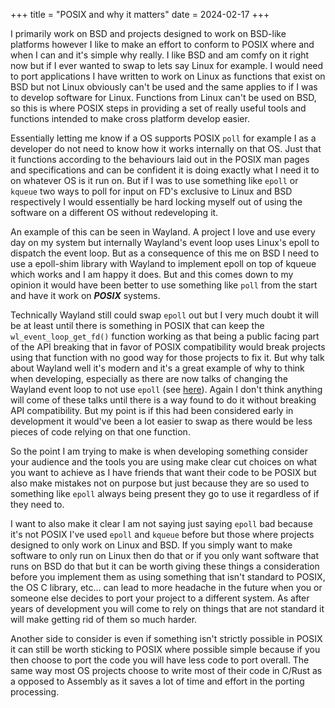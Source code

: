 +++
title = "POSIX and why it matters"
date = 2024-02-17
+++

I primarily work on BSD and projects designed to work on BSD-like platforms however I like to make an effort to conform to POSIX where and when I can and it's simple why really. I like BSD and am comfy on it right now but if I ever wanted to swap to lets say Linux for example. I would need to port applications I have written to work on Linux as functions that exist on BSD but not Linux obviously can't be used and the same applies to if I was to develop software for Linux. Functions from Linux can't be used on BSD, so this is where POSIX steps in providing a set of really useful tools and functions intended to make cross platform develop easier.

Essentially letting me know if a OS supports POSIX `poll` for example I as a developer do not need to know how it works internally on that OS. Just that it functions according to the behaviours laid out in the POSIX man pages and specifications and can be confident it is doing exactly what I need it to on whatever OS is it run on. But if I was to use something like `epoll` or `kqueue` two ways to poll for input on FD's exclusive to Linux and BSD respectively I would essentially be hard locking myself out of using the software on a different OS without redeveloping it.

An example of this can be seen in Wayland. A project I love and use every day on my system but internally Wayland's event loop uses Linux's epoll to dispatch the event loop. But as a consequence of this me on BSD I need to use a epoll-shim library with Wayland to implement epoll on top of kqueue which works and I am happy it does. But and this comes down to my opinion it would have been better to use something like `poll` from the start and have it work on ***POSIX*** systems. 

Technically Wayland still could swap `epoll` out but I very much doubt it will be at least until there is something in POSIX that can keep the `wl_event_loop_get_fd()` function working as that being a public facing part of the API breaking that in favor of POSIX compatibility would break projects using that function with no good way for those projects to fix it. But why talk about Wayland well it's modern and it's a great example of why to think when developing, especially as there are now talks of changing the Wayland event loop to not use `epoll` (see [here](https://gitlab.freedesktop.org/wayland/wayland/-/issues/214)). Again I don't think anything will come of these talks until there is a way found to do it without breaking API compatibility. But my point is if this had been considered early in development it would've been a lot easier to swap as there would be less pieces of code relying on that one function.

So the point I am trying to make is when developing something consider your audience and the tools you are using make clear cut choices on what you want to achieve as I have friends that want their code to be POSIX but also make mistakes not on purpose but just because they are so used to something like `epoll` always being present they go to use it regardless of if they need to.

I want to also make it clear I am not saying just saying `epoll` bad because it's not POSIX I've used `epoll` and `kqueue` before but those where projects designed to only work on Linux and BSD. If you simply want to make software to only run on Linux then do that or if you only want software that runs on BSD do that but it can be worth giving these things a consideration before you implement them as using something that isn't standard to POSIX, the OS C library, etc... can lead to more headache in the future when you or someone else decides to port your project to a different system. As after years of development you will come to rely on things that are not standard it will make getting rid of them so much harder.

Another side to consider is even if something isn't strictly possible in POSIX it can still be worth sticking to POSIX where possible simple because if you then choose to port the code you will have less code to port overall. The same way most OS projects choose to write most of their code in C/Rust as a opposed to Assembly as it saves a lot of time and effort in the porting processing.
